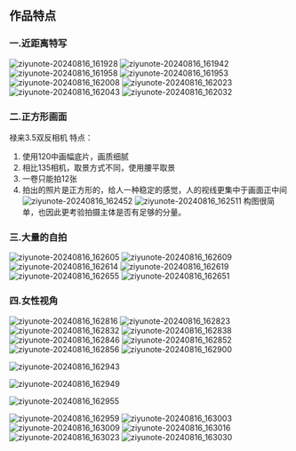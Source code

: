 ## 作品特点
### 一.近距离特写
![ziyunote-20240816_161928](https://gitee.com/kawahara0616/photographnotes/raw/master/imgs/202408161619905.png)
![ziyunote-20240816_161942](https://gitee.com/kawahara0616/photographnotes/raw/master/imgs/202408161619524.png)
![ziyunote-20240816_161958](https://gitee.com/kawahara0616/photographnotes/raw/master/imgs/202408161619636.png)
![ziyunote-20240816_161953](https://gitee.com/kawahara0616/photographnotes/raw/master/imgs/202408161619267.png)
![ziyunote-20240816_162008](https://gitee.com/kawahara0616/photographnotes/raw/master/imgs/202408161620424.png)
![ziyunote-20240816_162023](https://gitee.com/kawahara0616/photographnotes/raw/master/imgs/202408161620674.png)
![ziyunote-20240816_162043](https://gitee.com/kawahara0616/photographnotes/raw/master/imgs/202408161620291.png)
![ziyunote-20240816_162032](https://gitee.com/kawahara0616/photographnotes/raw/master/imgs/202408161620377.png)
### 二.正方形画面
禄来3.5双反相机
特点：
1. 使用120中画幅底片，画质细腻
2. 相比135相机，取景方式不同，使用腰平取景
3. 一卷只能拍12张
4. 拍出的照片是正方形的，给人一种稳定的感觉，人的视线更集中于画面正中间
![ziyunote-20240816_162452](https://gitee.com/kawahara0616/photographnotes/raw/master/imgs/202408161624884.png)
![ziyunote-20240816_162511](https://gitee.com/kawahara0616/photographnotes/raw/master/imgs/202408161625090.png)
构图很简单，也因此更考验拍摄主体是否有足够的分量。
### 三.大量的自拍
![ziyunote-20240816_162605](https://gitee.com/kawahara0616/photographnotes/raw/master/imgs/202408161626703.png)
![ziyunote-20240816_162609](https://gitee.com/kawahara0616/photographnotes/raw/master/imgs/202408161626832.png)
![ziyunote-20240816_162614](https://gitee.com/kawahara0616/photographnotes/raw/master/imgs/202408161626639.png)
![ziyunote-20240816_162619](https://gitee.com/kawahara0616/photographnotes/raw/master/imgs/202408161626092.png)
![ziyunote-20240816_162655](https://gitee.com/kawahara0616/photographnotes/raw/master/imgs/202408161626573.png)
![ziyunote-20240816_162651](https://gitee.com/kawahara0616/photographnotes/raw/master/imgs/202408161626120.png)
### 四.女性视角
![ziyunote-20240816_162816](https://gitee.com/kawahara0616/photographnotes/raw/master/imgs/202408161628297.png)
![ziyunote-20240816_162823](https://gitee.com/kawahara0616/photographnotes/raw/master/imgs/202408161628294.png)
![ziyunote-20240816_162832](https://gitee.com/kawahara0616/photographnotes/raw/master/imgs/202408161628190.png)
![ziyunote-20240816_162838](https://gitee.com/kawahara0616/photographnotes/raw/master/imgs/202408161628333.png)
![ziyunote-20240816_162846](https://gitee.com/kawahara0616/photographnotes/raw/master/imgs/202408161628286.png)
![ziyunote-20240816_162852](https://gitee.com/kawahara0616/photographnotes/raw/master/imgs/202408161628157.png)
![ziyunote-20240816_162856](https://gitee.com/kawahara0616/photographnotes/raw/master/imgs/202408161628587.png)
![ziyunote-20240816_162900](https://gitee.com/kawahara0616/photographnotes/raw/master/imgs/202408161629033.png)

![ziyunote-20240816_162943](https://gitee.com/kawahara0616/photographnotes/raw/master/imgs/202408161629577.png)

![ziyunote-20240816_162949](https://gitee.com/kawahara0616/photographnotes/raw/master/imgs/202408161629355.png)

![ziyunote-20240816_162955](https://gitee.com/kawahara0616/photographnotes/raw/master/imgs/202408161629437.png)

![ziyunote-20240816_162959](https://gitee.com/kawahara0616/photographnotes/raw/master/imgs/202408161629970.png)
![ziyunote-20240816_163003](https://gitee.com/kawahara0616/photographnotes/raw/master/imgs/202408161630949.png)
![ziyunote-20240816_163009](https://gitee.com/kawahara0616/photographnotes/raw/master/imgs/202408161630232.png)
![ziyunote-20240816_163016](https://gitee.com/kawahara0616/photographnotes/raw/master/imgs/202408161630292.png)
![ziyunote-20240816_163023](https://gitee.com/kawahara0616/photographnotes/raw/master/imgs/202408161630810.png)
![ziyunote-20240816_163030](https://gitee.com/kawahara0616/photographnotes/raw/master/imgs/202408161630758.png)